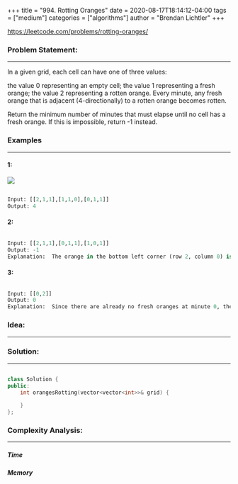 +++
title = "994. Rotting Oranges"
date = 2020-08-17T18:14:12-04:00
tags = ["medium"]
categories = ["algorithms"]
author = "Brendan Lichtler"
+++

https://leetcode.com/problems/rotting-oranges/

<h3>Problem Statement:</h3>
<hr> 

In a given grid, each cell can have one of three values:

the value 0 representing an empty cell;
the value 1 representing a fresh orange;
the value 2 representing a rotten orange.
Every minute, any fresh orange that is adjacent (4-directionally) to a rotten orange becomes rotten.

Return the minimum number of minutes that must elapse until no cell has a fresh orange.  If this is impossible, return -1 instead.


<h3>Examples</h3>
<hr>

<h4>1:</h4>
<div class="leetcode"> <img src="https://assets.leetcode.com/uploads/2019/02/16/oranges.png" ></img> </div>

``` python 

Input: [[2,1,1],[1,1,0],[0,1,1]]
Output: 4

```

<h4>2:</h4>

``` python

Input: [[2,1,1],[0,1,1],[1,0,1]]
Output: -1
Explanation:  The orange in the bottom left corner (row 2, column 0) is never rotten, because rotting only happens 4-directionally.

```

<h4>3:</h4>

``` python 

Input: [[0,2]]
Output: 0
Explanation:  Since there are already no fresh oranges at minute 0, the answer is just 0.

```

<h3>Idea:</h3>
<hr>

<h3>Solution:</h3>
<hr>

``` C++ 

class Solution {
public:
    int orangesRotting(vector<vector<int>>& grid) {
        
    }
};

```

<h3>Complexity Analysis:</h3>
<hr>

<h5><b>Time</b></h5>

<h5><b>Memory</b></h5>
